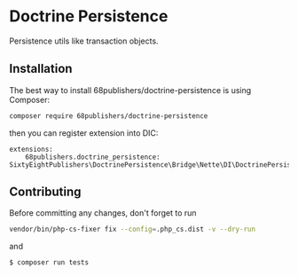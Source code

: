 # Doctrine Persistence

Persistence utils like transaction objects.

## Installation

The best way to install 68publishers/doctrine-persistence is using Composer:

```bash
composer require 68publishers/doctrine-persistence
```

then you can register extension into DIC:

```neon
extensions:
    68publishers.doctrine_persistence: SixtyEightPublishers\DoctrinePersistence\Bridge\Nette\DI\DoctrinePersistenceExtension
```

## Contributing

Before committing any changes, don't forget to run

```bash
vendor/bin/php-cs-fixer fix --config=.php_cs.dist -v --dry-run
```

and

```bash
$ composer run tests
```
